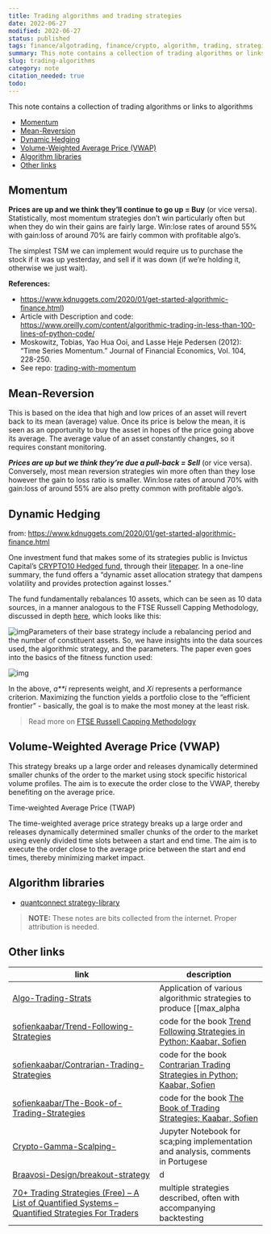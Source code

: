 ```yaml
---
title: Trading algorithms and trading strategies
date: 2022-06-27
modified: 2022-06-27
status: published
tags: finance/algotrading, finance/crypto, algorithm, trading, strategies, finance 
summary: This note contains a collection of trading algorithms or links to algorithms
slug: trading-algorithms
category: note
citation_needed: true
todo: 
---
```

This note contains a collection of trading algorithms or links to algorithms

<!-- MarkdownTOC levels='2,3' autolink=True autoanchor=True -->

- [Momentum](#momentum)
- [Mean-Reversion](#mean-reversion)
- [Dynamic Hedging](#dynamic-hedging)
- [Volume-Weighted Average Price \(VWAP\)](#volume-weighted-average-price-vwap)
- [Algorithm libraries](#algorithm-libraries)
- [Other links](#other-links)

<!-- /MarkdownTOC -->


<a id="momentum"></a>
## Momentum
**Prices are up and we think they’ll continue to go up = Buy** (or vice versa).
Statistically, most momentum strategies don’t win particularly often but when they do win their gains are fairly large. Win:lose rates of around 55% with gain:loss of around 70% are fairly common with profitable algo’s.

The simplest TSM we can implement would require us to purchase the stock if it was up yesterday, and sell if it was down (if we’re holding it, otherwise we just wait).

**References:**

- https://www.kdnuggets.com/2020/01/get-started-algorithmic-finance.html)
- Article with Description and code: https://www.oreilly.com/content/algorithmic-trading-in-less-than-100-lines-of-python-code/
- Moskowitz, Tobias, Yao Hua Ooi, and Lasse Heje Pedersen (2012): “Time Series Momentum.” Journal of Financial Economics, Vol. 104, 228-250. 
- See repo: [trading-with-momentum](https://github.com/izikeros/trading-with-momentum)

<a id="mean-reversion"></a>
## Mean-Reversion
This is based on the idea that high and low prices of an asset will revert back to its mean (average) value. Once its price is below the mean, it is seen as an opportunity to buy the asset in hopes of the price going above its average. The average value of an asset constantly changes, so it requires constant monitoring.

***Prices are up but we think they’re due a pull-back = Sell*** (or vice versa).
 Conversely, most mean reversion strategies win more often than they lose however the gain to loss ratio is smaller. Win:lose rates of around 70% with gain:loss of around 55% are also pretty common with profitable algo’s.

<a id="dynamic-hedging"></a>
## Dynamic Hedging
from: https://www.kdnuggets.com/2020/01/get-started-algorithmic-finance.html

One investment fund that makes some of its strategies public is Invictus Capital’s [CRYPTO10 Hedged fund](https://invictuscapital.com/en/crypto10hedged), through their [litepaper](https://cdn.invictuscapital.com/whitepapers/c10-litepaper.pdf). In a one-line summary, the fund offers a “dynamic asset allocation strategy that dampens volatility and provides protection against losses.”

The fund fundamentally rebalances 10 assets, which can be seen as 10 data sources, in a manner analogous to the FTSE Russell Capping Methodology, discussed in depth [here](https://research.ftserussell.com/products/downloads/Capping_Methodology_Guide.pdf), which looks like this:

![img](https://i.ibb.co/TtjTwRm/Screenshot-2019-12-22-at-4-03-45-PM.png)Parameters of their base strategy include a rebalancing period and the number of constituent assets. So, we have insights into the data sources used, the algorithmic strategy, and the parameters. The paper even goes into the basics of the fitness function used:

![img](https://i.ibb.co/jVbgPDL/Screenshot-2019-12-22-at-4-12-41-PM.png)

In the above, *a**i* represents weight, and *Xi* represents a performance criterion. Maximizing the function yields a portfolio close to the “efficient frontier” - basically, the goal is to make the most money at the least risk.
> Read more on [FTSE Russell Capping Methodology](https://research.ftserussell.com/products/downloads/Capping_Methodology_Guide.pdf)


<a id="volume-weighted-average-price-vwap"></a>
## Volume-Weighted Average Price (VWAP)

This strategy breaks up a large order and releases dynamically determined smaller chunks of the order to the market using stock specific historical volume profiles. The aim is to execute the order close to the VWAP, thereby benefiting on the average price.

Time-weighted Average Price (TWAP)

The time-weighted average price strategy breaks up a large order and releases dynamically determined smaller chunks of the order to the market using evenly divided time slots between a start and end time. The aim is to execute the order close to the average price between the start and end times, thereby minimizing market impact.

<a id="algorithm-libraries"></a>
## Algorithm libraries

- [quantconnect strategy-library](https://www.quantconnect.com/tutorials/strategy-library/strategy-library)

> **NOTE:** 
> These notes are bits collected from the internet. Proper attribution is needed.

<a id="other-links"></a>
## Other links

| link | description |
| --- | --- |
| [Algo-Trading-Strats](https://github.com/faizancodes/Algo-Trading-Strats)     |  Application of various algorithmic strategies to produce [[max_alpha|max alpha]]   |
| [sofienkaabar/Trend-Following-Strategies](https://github.com/sofienkaabar/Trend-Following-Strategies) | code for the book [Trend Following Strategies in Python; Kaabar, Sofien](https://www.amazon.com/Trend-Following-Strategies-Python-Indicators/dp/B09KNGG1CC)|
| [sofienkaabar/Contrarian-Trading-Strategies](https://github.com/sofienkaabar/Contrarian-Trading-Strategies) | code for the book [Contrarian Trading Strategies in Python; Kaabar, Sofien](https://www.amazon.com/Contrarian-Trading-Strategies-Python-Sofien/dp/B09VG3SH2P/)|
|[sofienkaabar/The-Book-of-Trading-Strategies](https://github.com/sofienkaabar/The-Book-of-Trading-Strategies) | code for the book [The Book of Trading Strategies;  Kaabar, Sofien](https://www.amazon.com/Book-Trading-Strategies-Sofien-Kaabar/dp/B09919GQ22)|
|[Crypto-Gamma-Scalping-](https://github.com/guiregueira/Crypto-Gamma-Scalping-)|Jupyter Notebook for sca;ping implementation and analysis, comments in Portugese|
|[Braavosi-Design/breakout-strategy](https://github.com/Braavosi-Design/breakout-strategy)|d|
|[70+ Trading Strategies (Free) – A List of Quantified Systems – Quantified Strategies For Traders](https://www.quantifiedstrategies.com/trading-strategies/) | multiple strategies described, often with accompanying backtesting |
